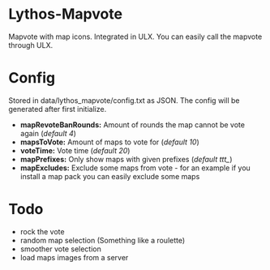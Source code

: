 # Lythos-Mapvote
Mapvote with map icons. Integrated in ULX.
You can easily call the mapvote through ULX.

# Config
Stored in data/lythos_mapvote/config.txt as JSON.
The config will be generated after first initialize.

+ **mapRevoteBanRounds:** Amount of rounds the map cannot be vote again (*default 4*)
+ **mapsToVote:** Amount of maps to vote for (*default 10*)
+ **voteTime:** Vote time (*default 20*)
+ **mapPrefixes:** Only show maps with given prefixes (*default ttt_*)
+ **mapExcludes:** Exclude some maps from vote - for an example if you install a map pack you can easily exclude some maps

# Todo
* rock the vote
* random map selection (Something like a roulette)
* smoother vote selection
* load maps images from a server